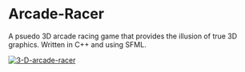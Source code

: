 # Arcade-Racer
A psuedo 3D arcade racing game that provides the illusion of true 3D graphics. Written in C++ and using SFML. 



<a href="https://ibb.co/ckLYH92"><img src="https://i.ibb.co/pbyh8T4/3-D-arcade-racer.png" alt="3-D-arcade-racer" border="0"></a>
